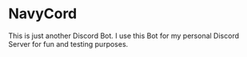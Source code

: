 # NavyCord
This is just another Discord Bot. I use this Bot for my personal Discord Server for fun and testing purposes.
